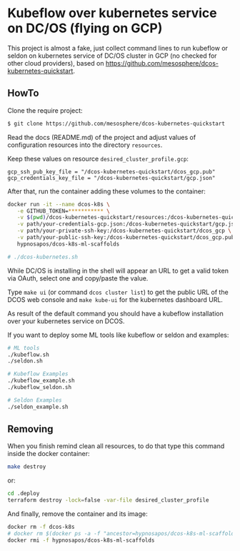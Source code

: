 # Kubeflow over kubernetes service on DC/OS (flying on GCP)

This project is almost a fake, just collect command lines to run kubeflow or seldon on kubernetes service of DC/OS cluster in GCP (no checked for other cloud providers),
based on https://github.com/mesosphere/dcos-kubernetes-quickstart.

## HowTo

Clone the require project:

```sh
$ git clone https://github.com/mesosphere/dcos-kubernetes-quickstart
```

Read the docs (README.md) of the project and adjust values of configuration resources into the directory `resources`.

Keep these values on resource `desired_cluster_profile.gcp`:

```
gcp_ssh_pub_key_file = "/dcos-kubernetes-quickstart/dcos_gcp.pub"
gcp_credentials_key_file = "/dcos-kubernetes-quickstart/gcp.json"
```

After that, run the container adding these volumes to the container:

```sh
docker run -it --name dcos-k8s \
   -e GITHUB_TOKEN=*********** \
   -v $(pwd)/dcos-kubernetes-quickstart/resources:/dcos-kubernetes-quickstart/resources \
   -v path/your-credentials-gcp.json:/dcos-kubernetes-quickstart/gcp.json \
   -v path/your-private-ssh-key:/dcos-kubernetes-quickstart/dcos_gcp \
   -v path/your-public-ssh-key:/dcos-kubernetes-quickstart/dcos_gcp.pub \
   hypnosapos/dcos-k8s-ml-scaffolds

# ./dcos-kubernetes.sh
```

While DC/OS is installing in the shell will appear an URL to get a valid token via OAuth, select one and copy/paste the value.

Type `make ui` (or command `dcos cluster list`) to get the public URL of the DCOS web console and `make kube-ui` for the kubernetes dashboard URL.

As result of the default command you should have a kubeflow installation over your kubernetes service on DCOS.

If you want to deploy some ML tools like kubeflow or seldon and examples:

```sh
# ML tools
./kubeflow.sh
./seldon.sh

# Kubeflow Examples
./kubeflow_example.sh
./kubeflow_seldon.sh

# Seldon Examples
./seldon_example.sh
```



## Removing

When you finish remind clean all resources, to do that type this command inside the docker container:

```sh
make destroy
```

or:

```sh
cd .deploy
terraform destroy -lock=false -var-file desired_cluster_profile
```

And finally, remove the container and its image:

```sh
docker rm -f dcos-k8s
# docker rm $(docker ps -a -f "ancestor=hypnosapos/dcos-k8s-ml-scaffolds" --format '{{.Names}}')
docker rmi -f hypnosapos/dcos-k8s-ml-scaffolds
```